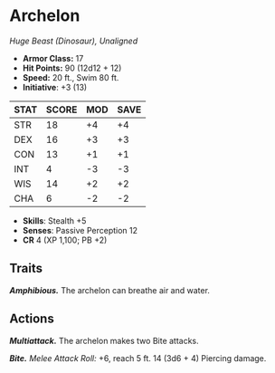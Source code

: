 # Archelon

*Huge Beast (Dinosaur), Unaligned*

- **Armor Class:** 17
- **Hit Points:** 90 (12d12 + 12)
- **Speed:** 20 ft., Swim 80 ft.
- **Initiative**: +3 (13)

|STAT|SCORE|MOD|SAVE|
| --- | --- | --- | ---- |
| STR | 18 | +4 | +4 |
| DEX | 16 | +3 | +3 |
| CON | 13 | +1 | +1 |
| INT | 4 | -3 | -3 |
| WIS | 14 | +2 | +2 |
| CHA | 6 | -2 | -2 |

- **Skills**: Stealth +5
- **Senses**: Passive Perception 12
- **CR** 4 (XP 1,100; PB +2)

## Traits

***Amphibious.*** The archelon can breathe air and water.


## Actions

***Multiattack.*** The archelon makes two Bite attacks.

***Bite.*** *Melee Attack Roll:* +6, reach 5 ft. 14 (3d6 + 4) Piercing damage.

